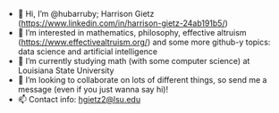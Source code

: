 - 👋 Hi, I’m @hubarruby; Harrison Gietz (https://www.linkedin.com/in/harrison-gietz-24ab191b5/)
- 👀 I’m interested in mathematics, philosophy, effective altruism (https://www.effectivealtruism.org/) and some more github-y topics: data science and artificial intelligence
- 🌱 I’m currently studying math (with some computer science) at Louisiana State University
- 💞️ I’m looking to collaborate on lots of different things, so send me a message (even if you just wanna say hi)!
- 📫 Contact info: hgietz2@lsu.edu

<!---
hubarruby/hubarruby is a ✨ special ✨ repository because its `README.md` (this file) appears on your GitHub profile.
You can click the Preview link to take a look at your changes.
--->
